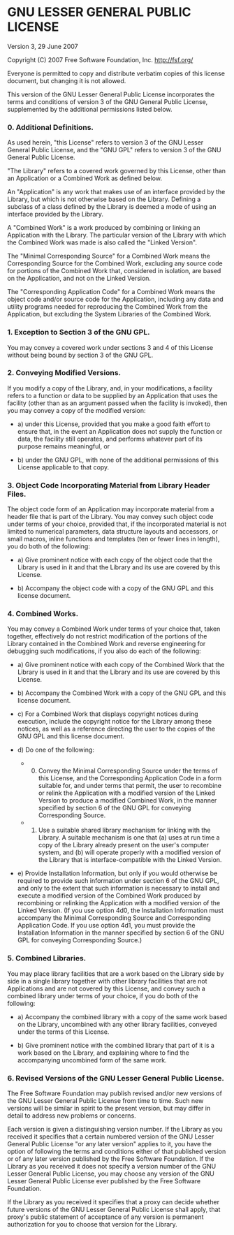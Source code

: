 GNU LESSER GENERAL PUBLIC LICENSE
=================================

Version 3, 29 June 2007

Copyright (C) 2007 Free Software Foundation, Inc. <http://fsf.org/>

Everyone is permitted to copy and distribute verbatim copies of this license
document, but changing it is not allowed.

This version of the GNU Lesser General Public License incorporates the terms
and conditions of version 3 of the GNU General Public License, supplemented
by the additional permissions listed below.


### 0. Additional Definitions.

As used herein, "this License" refers to version 3 of the GNU Lesser General
Public License, and the "GNU GPL" refers to version 3 of the GNU General
Public License.

"The Library" refers to a covered work governed by this License, other than
an Application or a Combined Work as defined below.

An "Application" is any work that makes use of an interface provided by the
Library, but which is not otherwise based on the Library.  Defining a
subclass of a class defined by the Library is deemed a mode of using an
interface provided by the Library.

A "Combined Work" is a work produced by combining or linking an Application
with the Library.  The particular version of the Library with which the
Combined Work was made is also called the "Linked Version".

The "Minimal Corresponding Source" for a Combined Work means the
Corresponding Source for the Combined Work, excluding any source code for
portions of the Combined Work that, considered in isolation, are based on
the Application, and not on the Linked Version.

The "Corresponding Application Code" for a Combined Work means the object
code and/or source code for the Application, including any data and utility
programs needed for reproducing the Combined Work from the Application, but
excluding the System Libraries of the Combined Work.


### 1. Exception to Section 3 of the GNU GPL.

You may convey a covered work under sections 3 and 4 of this License without
being bound by section 3 of the GNU GPL.


### 2. Conveying Modified Versions.

If you modify a copy of the Library, and, in your modifications, a facility
refers to a function or data to be supplied by an Application that uses the
facility (other than as an argument passed when the facility is invoked),
then you may convey a copy of the modified version:

* a) under this License, provided that you make a good faith effort to
     ensure that, in the event an Application does not supply the function
     or data, the facility still operates, and performs whatever part of its
     purpose remains meaningful, or

* b) under the GNU GPL, with none of the additional permissions of this
     License applicable to that copy.


### 3. Object Code Incorporating Material from Library Header Files.

The object code form of an Application may incorporate material from a
header file that is part of the Library.  You may convey such object code
under terms of your choice, provided that, if the incorporated material is
not limited to numerical parameters, data structure layouts and accessors,
or small macros, inline functions and templates (ten or fewer lines in
length), you do both of the following:

* a) Give prominent notice with each copy of the object code that the
     Library is used in it and that the Library and its use are covered by
     this License.

* b) Accompany the object code with a copy of the GNU GPL and this license
     document.


### 4. Combined Works.

You may convey a Combined Work under terms of your choice that, taken
together, effectively do not restrict modification of the portions of the
Library contained in the Combined Work and reverse engineering for debugging
such modifications, if you also do each of the following:

* a) Give prominent notice with each copy of the Combined Work that the
     Library is used in it and that the Library and its use are covered by
     this License.

* b) Accompany the Combined Work with a copy of the GNU GPL and this license
     document.

* c) For a Combined Work that displays copyright notices during execution,
     include the copyright notice for the Library among these notices, as
     well as a reference directing the user to the copies of the GNU GPL and
     this license document.

* d) Do one of the following:

    * 0) Convey the Minimal Corresponding Source under the terms of this
         License, and the Corresponding Application Code in a form suitable
         for, and under terms that permit, the user to recombine or relink
         the Application with a modified version of the Linked Version to
         produce a modified Combined Work, in the manner specified by
         section 6 of the GNU GPL for conveying Corresponding Source.

    * 1) Use a suitable shared library mechanism for linking with the
         Library.  A suitable mechanism is one that (a) uses at run time a
         copy of the Library already present on the user's computer system,
         and (b) will operate properly with a modified version of the
         Library that is interface-compatible with the Linked Version.

* e) Provide Installation Information, but only if you would otherwise be
     required to provide such information under section 6 of the GNU GPL,
     and only to the extent that such information is necessary to install
     and execute a modified version of the Combined Work produced by
     recombining or relinking the Application with a modified version of the
     Linked Version.  (If you use option 4d0, the Installation Information
     must accompany the Minimal Corresponding Source and Corresponding
     Application Code.  If you use option 4d1, you must provide the
     Installation Information in the manner specified by section 6 of the
     GNU GPL for conveying Corresponding Source.)


### 5. Combined Libraries.

You may place library facilities that are a work based on the Library side
by side in a single library together with other library facilities that are
not Applications and are not covered by this License, and convey such a
combined library under terms of your choice, if you do both of the
following:

* a) Accompany the combined library with a copy of the same work based on
     the Library, uncombined with any other library facilities, conveyed
     under the terms of this License.

* b) Give prominent notice with the combined library that part of it is a
     work based on the Library, and explaining where to find the
     accompanying uncombined form of the same work.


### 6. Revised Versions of the GNU Lesser General Public License.

The Free Software Foundation may publish revised and/or new versions of the
GNU Lesser General Public License from time to time.  Such new versions will
be similar in spirit to the present version, but may differ in detail to
address new problems or concerns.

Each version is given a distinguishing version number. If the Library as you
received it specifies that a certain numbered version of the GNU Lesser
General Public License "or any later version" applies to it, you have the
option of following the terms and conditions either of that published
version or of any later version published by the Free Software Foundation. 
If the Library as you received it does not specify a version number of the
GNU Lesser General Public License, you may choose any version of the GNU
Lesser General Public License ever published by the Free Software
Foundation.

If the Library as you received it specifies that a proxy can decide whether
future versions of the GNU Lesser General Public License shall apply, that
proxy's public statement of acceptance of any version is permanent
authorization for you to choose that version for the Library.
